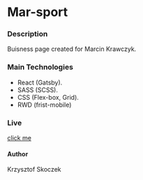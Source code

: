 # Mar-sport

### Description
Buisness page created for Marcin Krawczyk.

### Main Technologies 
- React (Gatsby).
- SASS (SCSS).
- CSS (Flex-box, Grid).
- RWD (frist-mobile) 

### Live
[click me](https://silly-shirley-9a791e.netlify.app/)

#### Author
Krzysztof Skoczek
